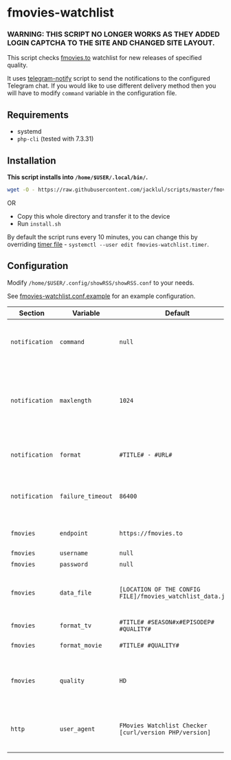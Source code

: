 # fmovies-watchlist

### WARNING: THIS SCRIPT NO LONGER WORKS AS THEY ADDED LOGIN CAPTCHA TO THE SITE AND CHANGED SITE LAYOUT.

This script checks [fmovies.to](https://fmovies.to/) watchlist for new releases of specified quality.

It uses [telegram-notify](/telegram-notify/) script to send the notifications to the configured Telegram chat.
If you would like to use different delivery method then you will have to modify `command` variable in the configuration file.

## Requirements

- systemd
- `php-cli` (tested with 7.3.31)

## Installation

**This script installs into `/home/$USER/.local/bin/`.**

```bash
wget -O - https://raw.githubusercontent.com/jacklul/scripts/master/fmovies-watchlist/install.sh | bash
```

OR

- Copy this whole directory and transfer it to the device
- Run `install.sh`

By default the script runs every 10 minutes, you can change this by overriding [timer file](https://www.freedesktop.org/software/systemd/man/systemd.timer.html) - `systemctl --user edit fmovies-watchlist.timer`.

## Configuration

Modify `/home/$USER/.config/showRSS/showRSS.conf` to your needs.

See [fmovies-watchlist.conf.example](fmovies-watchlist.conf.example) for an example configuration.

| Section | Variable | Default | Description |
|---|---|---|---|
| `notification` | `command` | `null` | The command that sends the notification |
| `notification` | `maxlength` | `1024` | Maximum length of a single notifications, multiple will be send if this value is exceeded |
| `notification` | `format` | `#TITLE# - #URL#` | Format of the entries in the notification |
| `notification` | `failure_timeout` | `86400` | After how long give up on sending failed notifications |
| `fmovies` | `endpoint` | `https://fmovies.to` | The website domain to use |
| `fmovies` | `username` | `null` | Obviously |
| `fmovies` | `password` | `null` | Obviously |
| `fmovies` | `data_file` | `[LOCATION OF THE CONFIG FILE]/fmovies_watchlist_data.json` | Where to store last known watchlist data |
| `fmovies` | `format_tv` | `#TITLE# #SEASON#x#EPISODEP# #QUALITY#` | Format for TV series |
| `fmovies` | `format_movie` | `#TITLE# #QUALITY#` | Format for movies |
| `fmovies` | `quality` | `HD` | Minimum wanted quality, must be one of `HD, HDRip, SD, TS, CAM` |
| `http` | `user_agent` | `FMovies Watchlist Checker [curl/version PHP/version]` | HTTP user-agent to use in case you're being blocked |